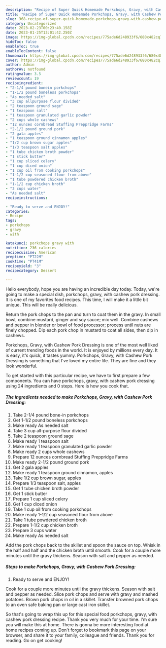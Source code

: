 ```yaml
---
description: "Recipe of Super Quick Homemade Porkchops, Gravy, with Cashew Pork Dressing"
title: "Recipe of Super Quick Homemade Porkchops, Gravy, with Cashew Pork Dressing"
slug: 368-recipe-of-super-quick-homemade-porkchops-gravy-with-cashew-pork-dressing
category: Uncategorized
date: 2023-02-23T00:23:40.158Z
date: 2023-01-25T13:01:42.250Z
image: https://img-global.cpcdn.com/recipes/775ade6d248933f6/680x482cq70/porkchops-gravy-with-cashew-pork-dressing-recipe-main-photo.jpg
hideToc: false
enableToc: true
enableTocContent: false
thumbnail: https://img-global.cpcdn.com/recipes/775ade6d248933f6/680x482cq70/porkchops-gravy-with-cashew-pork-dressing-recipe-main-photo.jpg
cover: https://img-global.cpcdn.com/recipes/775ade6d248933f6/680x482cq70/porkchops-gravy-with-cashew-pork-dressing-recipe-main-photo.jpg
author: Admin
authorAv: notfound
ratingvalue: 3.5
reviewcount: 19
recipeingredient:
- "2-1/4 pound bonein porkchops"
- "1-1/2 pound boneless porkchops"
- "As needed salt"
- "3 cup allpurpose flour divided"
- "2 teaspoon ground sage"
- "1 teaspoon salt"
- "1 teaspoon granulated garlic powder"
- "2 cups whole cashews"
- "12 ounces cornbread Stuffing Preppridge Farms"
- "2-1/2 pound ground pork"
- "2 gala apples"
- "1 teaspoon ground cinnamon apples"
- "1/2 cup brown sugar apples"
- "1/3 teaspoon salt apples"
- "1 tube chicken broth powder"
- "1 stick butter"
- "1 cup sliced celery"
- "1 cup diced onion"
- "1 cup oil from cooking porkchops"
- "1-1/2 cup seasoned flour from above"
- "1 tube powdered chicken broth"
- "1-1/2 cup chicken broth"
- "3 cups water"
- "As needed salt"
recipeinstructions:

- "Ready to serve and ENJOY!"
categories:
- Recipe
tags:
- porkchops
- gravy
- with

katakunci: porkchops gravy with 
nutrition: 236 calories
recipecuisine: American
preptime: "PT22M"
cooktime: "PT41M"
recipeyield: "3"
recipecategory: Dessert

---
```



Hello everybody, hope you are having an incredible day today. Today, we're going to make a special dish, porkchops, gravy, with cashew pork dressing. It is one of my favorites food recipes. This time, I will make it a little bit unique. This will be really delicious.

Return the pork chops to the pan and turn to coat them in the gravy. In small bowl, combine mustard, ginger and soy sauce; mix well. Combine cashews and pepper in blender or bowl of food processor; process until nuts are finely chopped. Dip each pork chop in mustard to coat all sides, then dip in cashews.

Porkchops, Gravy, with Cashew Pork Dressing is one of the most well liked of current trending foods in the world. It is enjoyed by millions every day. It is easy, it's quick, it tastes yummy. Porkchops, Gravy, with Cashew Pork Dressing is something that I've loved my entire life. They are fine and they look wonderful.


To get started with this particular recipe, we have to first prepare a few components. You can have porkchops, gravy, with cashew pork dressing using 24 ingredients and 0 steps. Here is how you cook that.

<!--inarticleads1-->

##### The ingredients needed to make Porkchops, Gravy, with Cashew Pork Dressing:

1. Take 2-1/4 pound bone-in porkchops
1. Get 1-1/2 pound boneless porkchops
1. Make ready As needed salt
1. Take 3 cup all-purpose flour divided
1. Take 2 teaspoon ground sage
1. Make ready 1 teaspoon salt
1. Make ready 1 teaspoon granulated garlic powder
1. Make ready 2 cups whole cashews
1. Prepare 12 ounces cornbread Stuffing Preppridge Farms
1. Make ready 2-1/2 pound ground pork
1. Get 2 gala apples
1. Make ready 1 teaspoon ground cinnamon, apples
1. Take 1/2 cup brown sugar, apples
1. Prepare 1/3 teaspoon salt, apples
1. Get 1 tube chicken broth powder
1. Get 1 stick butter
1. Prepare 1 cup sliced celery
1. Get 1 cup diced onion
1. Take 1 cup oil from cooking porkchops
1. Make ready 1-1/2 cup seasoned flour from above
1. Take 1 tube powdered chicken broth
1. Prepare 1-1/2 cup chicken broth
1. Prepare 3 cups water
1. Make ready As needed salt


Add the pork chops back to the skillet and spoon the sauce on top. Whisk in the half and half and the chicken broth until smooth. Cook for a couple more minutes until the gravy thickens. Season with salt and pepper as needed. 

<!--inarticleads2-->

##### Steps to make Porkchops, Gravy, with Cashew Pork Dressing:


1. Ready to serve and ENJOY!

Cook for a couple more minutes until the gravy thickens. Season with salt and pepper as needed. Slice pork chops and serve with gravy and mashed potatoes. Brown pork chops in oil in a skillet. Transfer browned pork chops to an oven safe baking pan or large cast iron skillet. 

So that's going to wrap this up for this special food porkchops, gravy, with cashew pork dressing recipe. Thank you very much for your time. I'm sure you will make this at home. There is gonna be more interesting food at home recipes coming up. Don't forget to bookmark this page on your browser, and share it to your family, colleague and friends. Thank you for reading. Go on get cooking!
